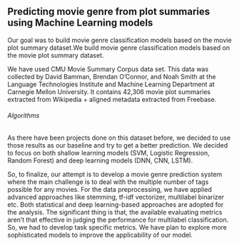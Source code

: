 ## Predicting movie genre from plot summaries using Machine Learning models ##

Our goal was to build movie genre classification models based on the movie plot summary dataset.We build movie genre classification models based on the movie plot summary dataset.

We have used CMU Movie Summary Corpus data set. This data was collected by David Bamman, Brendan O’Connor, and Noah Smith at the Language Technologies Institute and Machine Learning Department at Carnegie Mellon University. It contains 42,306 movie plot summaries extracted from Wikipedia + aligned metadata extracted from Freebase.

###### Algorithms ######

As there have been projects done on this dataset before, we decided to use those results as our baseline and try to get a better prediction. We decided to focus on both shallow learning models (SVM, Logistic Regression, Random Forest) and deep learning models (DNN, CNN, LSTM).

So, to finalize, our attempt is to develop a movie genre prediction system where the main challenge is to deal with the multiple number of tags possible for any movies. For the data preprocessing, we have applied advanced approaches like stemming, tf-idf vectorizer, multilabel binarizer etc. Both statistical and deep learning-based approaches are adopted for the analysis. The significant thing is that, the available evaluating metrics aren’t that effective in judging the performance for multilabel classification. So, we had to develop task specific metrics. We have plan to explore more sophisticated models to improve the applicability of our model.
